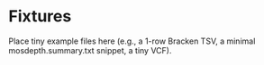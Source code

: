 # Fixtures
Place tiny example files here (e.g., a 1-row Bracken TSV, a minimal mosdepth.summary.txt snippet, a tiny VCF).
